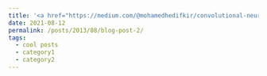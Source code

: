 ```yaml
---
title: '<a href="https://medium.com/@mohamedhedifkir/convolutional-neural-network-23a6acb08d6a">Convolutional Neural Networkr</a>'
date: 2021-08-12
permalink: /posts/2013/08/blog-post-2/
tags:
  - cool posts
  - category1
  - category2
---
```



